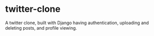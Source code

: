 # twitter-clone
A twitter clone, built with Django having authentication, uploading and deleting posts, and profile viewing.

